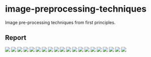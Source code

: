 # image-preprocessing-techniques
Image pre-processing techniques from first principles.

## Report
 ![](report-png/report-04.png)
 ![](report-png/report-05.png)
 ![](report-png/report-06.png)
 ![](report-png/report-07.png)
 ![](report-png/report-08.png)
 ![](report-png/report-09.png)
 ![](report-png/report-10.png)
 ![](report-png/report-11.png)
 ![](report-png/report-12.png)
 ![](report-png/report-13.png)
 ![](report-png/report-14.png)
 ![](report-png/report-15.png)
 ![](report-png/report-16.png)
 ![](report-png/report-17.png)
 ![](report-png/report-18.png)
 ![](report-png/report-19.png)
 ![](report-png/report-20.png)
 ![](report-png/report-21.png)
 ![](report-png/report-50.png)
 ![](report-png/report-51.png)